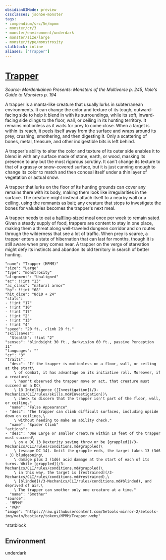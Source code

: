 ```yaml
---
obsidianUIMode: preview
cssclasses: json5e-monster
tags:
- compendium/src/5e/mpmm
- monster/cr/3
- monster/environment/underdark
- monster/size/large
- monster/type/monstrosity
statblock: inline
aliases: ["Trapper"]
---
```

# [Trapper](3-Mechanics\CLI\bestiary\monstrosity/trapper-mpmm.md)
*Source: Mordenkainen Presents: Monsters of the Multiverse p. 245, Volo's Guide to Monsters p. 194*  

A trapper is a manta-like creature that usually lurks in subterranean environments. It can change the color and texture of its tough, outward-facing side to help it blend in with its surroundings, while its soft, inward-facing side clings to the floor, wall, or ceiling in its hunting territory. It remains motionless as it waits for prey to come close. When a target is within its reach, it peels itself away from the surface and wraps around its prey, crushing, smothering, and then digesting it. Only a scattering of bones, metal, treasure, and other indigestible bits is left behind.

A trapper's ability to alter the color and texture of its outer side enables it to blend in with any surface made of stone, earth, or wood, masking its presence to any but the most rigorous scrutiny. It can't change its texture to that of a grassy or snow-covered surface, but it is just cunning enough to change its color to match and then conceal itself under a thin layer of vegetation or actual snow.

A trapper that lurks on the floor of its hunting grounds can cover any remains there with its body, making them look like irregularities in the surface. The creature might instead attach itself to a nearby wall or a ceiling, using the remnants as bait; any creature that stops to investigate the bones for valuables becomes the trapper's next meal.

A trapper needs to eat a [halfling](/3-Mechanics/CLI/races/halfling.md)-sized meal once per week to remain sated. Given a steady supply of food, trappers are content to stay in one place, making them a threat along well-traveled dungeon corridor and on routes through the wilderness that see a lot of traffic. When prey is scarce, a trapper enters a state of hibernation that can last for months, though it is still aware when prey comes near. A trapper on the verge of starvation might defy its instincts and abandon its old territory in search of better hunting.

```statblock
"name": "Trapper (MPMM)"
"size": "Large"
"type": "monstrosity"
"alignment": "Unaligned"
"ac": !!int "13"
"ac_class": "natural armor"
"hp": !!int "68"
"hit_dice": "8d10 + 24"
"stats":
- !!int "17"
- !!int "10"
- !!int "17"
- !!int "2"
- !!int "13"
- !!int "4"
"speed": "20 ft., climb 20 ft."
"skillsaves":
  "Stealth": !!int "2"
"senses": "blindsight 30 ft., darkvision 60 ft., passive Perception 11"
"languages": ""
"cr": "3"
"traits":
- "desc": "If the trapper is motionless on a floor, wall, or ceiling at the start\
    \ of combat, it has advantage on its initiative roll. Moreover, if a creature\
    \ hasn't observed the trapper move or act, that creature must succeed on a DC\
    \ 18 Intelligence ([Investigation](/3-Mechanics/CLI/rules/skills.md#Investigation))\
    \ check to discern that the trapper isn't part of the floor, wall, or ceiling."
  "name": "False Appearance"
- "desc": "The trapper can climb difficult surfaces, including upside down on ceilings,\
    \ without needing to make an ability check."
  "name": "Spider Climb"
"actions":
- "desc": "One Large or smaller creature within 10 feet of the trapper must succeed\
    \ on a DC 13 Dexterity saving throw or be [grappled](/3-Mechanics/CLI/rules/conditions.md#grappled)\
    \ (escape DC 14). Until the grapple ends, the target takes 13 (3d6 + 3) bludgeoning\
    \ damage plus 3 (1d6) acid damage at the start of each of its turns. While [grappled](/3-Mechanics/CLI/rules/conditions.md#grappled)\
    \ in this way, the target is [restrained](/3-Mechanics/CLI/rules/conditions.md#restrained),\
    \ [blinded](/3-Mechanics/CLI/rules/conditions.md#blinded), and deprived of air.\
    \ The trapper can smother only one creature at a time."
  "name": "Smother"
"source":
- "MPMM"
- "VGM"
"image": "https://raw.githubusercontent.com/5etools-mirror-2/5etools-img/main/bestiary/tokens/MPMM/Trapper.webp"
```
^statblock

## Environment

underdark